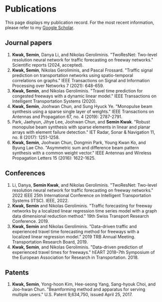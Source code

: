 # Publications

This page displays my publication record. For the most recent information, please refer to my [Google Scholar](https://scholar.google.com/citations?user=i6k3J_wAAAAJ&hl=en).

## Journal papers

1. **Kwak, Semin**, Danya Li, and Nikolas Geroliminis. "TwoResNet: Two-level resolution neural network for traffic forecasting on freeway networks." Scientific reports (2024, accepted).
2. **Kwak, Semin**, Nikolas Geroliminis, and Pascal Frossard. "Traffic signal prediction on transportation networks using spatio-temporal correlations on graphs." IEEE Transactions on Signal and Information Processing over Networks 7 (2021): 648-659.
3. **Kwak, Semin**, and Nikolas Geroliminis. "Travel time prediction for congested freeways with a dynamic linear model." IEEE Transactions on Intelligent Transportation Systems (2020).
4. **Kwak, Semin**, Joohwan Chun, and Sung Hyuck Ye. "Monopulse beam synthesis using a sparse single layer of weights." IEEE Transactions on Antennas and Propagation 67, no. 4 (2019): 2787-2791.
5. Park, Jaehyun, Jihye Lee, Joohwan Chun, and **Semin Kwak**. "Robust monopulse beam synthesis with sparse elements in linear and planar arrays with element failure detection." IET Radar, Sonar & Navigation 11, no. 8 (2017): 1251-1258.
6. **Kwak, Semin**, Joohwan Chun, Dongmin Park, Young Kwan Ko, and Byung Lae Cho. "Asymmetric sum and difference beam pattern synthesis with a common weight vector." IEEE Antennas and Wireless Propagation Letters 15 (2016): 1622-1625.

## Conferences

1. Li, Danya, **Semin Kwak**, and Nikolas Geroliminis. "TwoResNet: Two-level resolution neural network for traffic forecasting on freeway networks." 2022 IEEE 25th International Conference on Intelligent Transportation Systems (ITSC). IEEE, 2022.
2. **Kwak, Semin** and Nikolas Geroliminis. "Traffic forecasting for freeway networks by a localized linear regression time series model with a graph data dimensional reduction method." 19th Swiss Transport Research Conference. 2019.
3. **Kwak, Semin** and Nikolas Geroliminis. "Data-driven traffic and experienced travel time forecasting method for freeways with a localized linear regression model." 2019 TRB Annual Meeting. Transportation Research Board, 2019.
4. **Kwak, Semin**, and Nikolas Geroliminis. "Data-driven prediction of experienced travel times for freeways." hEART 2018–7th Symposium of the European Association for Research in Transportation. 2018.

## Patents

1. **Kwak, Semin**, Yong-hoon Kim, Hee-seong Yang, Sang-hyouk Choi, and Joo-hwan Chun. "Beamforming method and apparatus for serving multiple users." U.S. Patent 9,634,750, issued April 25, 2017.
